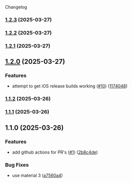 Changelog


### [1.2.3](https://github.com/tomarra/toms_recipe_app/compare/1.2.2...1.2.3) (2025-03-27)

### [1.2.2](https://github.com/tomarra/toms_recipe_app/compare/1.2.1...1.2.2) (2025-03-27)

### [1.2.1](https://github.com/tomarra/toms_recipe_app/compare/1.2.0...1.2.1) (2025-03-27)

## [1.2.0](https://github.com/tomarra/toms_recipe_app/compare/1.1.2...1.2.0) (2025-03-27)


### Features

* attempt to get iOS release builds working ([#10](https://github.com/tomarra/toms_recipe_app/issues/10)) ([1174048](https://github.com/tomarra/toms_recipe_app/commit/1174048d36248d529ebb57169684ac860ee66312))

### [1.1.2](https://github.com/tomarra/toms_recipe_app/compare/1.1.1...1.1.2) (2025-03-26)

### [1.1.1](https://github.com/tomarra/toms_recipe_app/compare/1.1.0...1.1.1) (2025-03-26)

## 1.1.0 (2025-03-26)


### Features

* add github actions for PR's ([#1](https://github.com/tomarra/toms_recipe_app/issues/1)) ([2b8c4de](https://github.com/tomarra/toms_recipe_app/commit/2b8c4dea7180f6f95ee74c337b14ee436ec858e3))


### Bug Fixes

* use material 3 ([a7560a4](https://github.com/tomarra/toms_recipe_app/commit/a7560a48efb89f1a3875ba1ae6215ecfb8ffb614))
